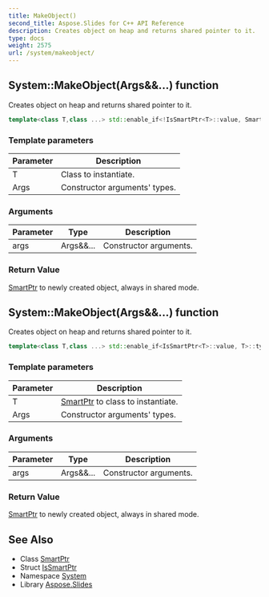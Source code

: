 ```yaml
---
title: MakeObject()
second_title: Aspose.Slides for C++ API Reference
description: Creates object on heap and returns shared pointer to it.
type: docs
weight: 2575
url: /system/makeobject/
---
```

## System::MakeObject(Args\&&...) function


Creates object on heap and returns shared pointer to it.

```cpp
template<class T,class ...> std::enable_if<!IsSmartPtr<T>::value, SmartPtr<T>>::type System::MakeObject(Args &&... args)
```


### Template parameters

| Parameter | Description |
| --- | --- |
| T | Class to instantiate. |
| Args | Constructor arguments' types. |

### Arguments

| Parameter | Type | Description |
| --- | --- | --- |
| args | Args\&&... | Constructor arguments. |

### Return Value

[SmartPtr](../smartptr/) to newly created object, always in shared mode.

## System::MakeObject(Args\&&...) function


Creates object on heap and returns shared pointer to it.

```cpp
template<class T,class ...> std::enable_if<IsSmartPtr<T>::value, T>::type System::MakeObject(Args &&... args)
```


### Template parameters

| Parameter | Description |
| --- | --- |
| T | [SmartPtr](../smartptr/) to class to instantiate. |
| Args | Constructor arguments' types. |

### Arguments

| Parameter | Type | Description |
| --- | --- | --- |
| args | Args\&&... | Constructor arguments. |

### Return Value

[SmartPtr](../smartptr/) to newly created object, always in shared mode.

## See Also

* Class [SmartPtr](../smartptr/)
* Struct [IsSmartPtr](../issmartptr/)
* Namespace [System](../)
* Library [Aspose.Slides](../../)